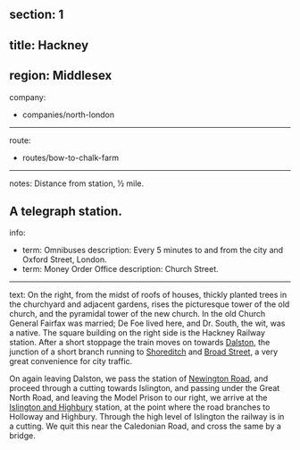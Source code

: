 section: 1
----
title: Hackney
----
region: Middlesex
----
company:
- companies/north-london
----
route:
- routes/bow-to-chalk-farm
----
notes: Distance from station, ½ mile.

A telegraph station.
----
info:
- term: Omnibuses
  description: Every 5 minutes to and from the city and Oxford Street, London.
- term: Money Order Office
  description: Church Street.
----
text: On the right, from the midst of roofs of houses, thickly planted trees in the churchyard and adjacent gardens, rises the picturesque tower of the old church, and the pyramidal tower of the new church. In the old Church General Fairfax was married; De Foe lived here, and Dr. South, the wit, was a native. The square building on the right side is the Hackney Railway station. After a short stoppage the train moves on towards [Dalston](/stations/dalston), the junction of a short branch running to [Shoreditch](/stations/shoreditch) and [Broad Street](/stations/broad-street), a very great convenience for city traffic.

On again leaving Dalston, we pass the station of [Newington Road](/stations/newington-road), and proceed through a cutting towards Islington, and passing under the Great North Road, and leaving the Model Prison to our right, we arrive at the [Islington and Highbury](/stations/highbury) station, at the point where the road branches to Holloway and Highbury. Through the high level of Islington the railway is in a cutting. We quit this near the Caledonian Road, and cross the same by a bridge.

